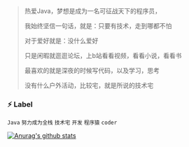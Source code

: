 > 热爱Java，梦想是成为一名可征战天下的程序员，
> 
> 我始终坚信一句话，就是：只要有技术，走到哪都不怕
>  
> 对于爱好就是：没什么爱好
>
> 只是闲暇就逛逛论坛，上b站看看视频，看看小说，看看书
> 
> 最喜欢的就是深夜的时候写代码，以及学习，思考 
> 
> 没有什么户外活动，比较宅，就是所说的技术宅

### ⚡ Label
`Java`  `努力成为全栈`  `技术宅`  `开发`  `程序猿`  `coder`

[![Anurag's github stats](https://github-readme-stats.vercel.app/api?username=Un-KnownCode)](https://github.com/Un-KnownCode/github-readme-stats)
